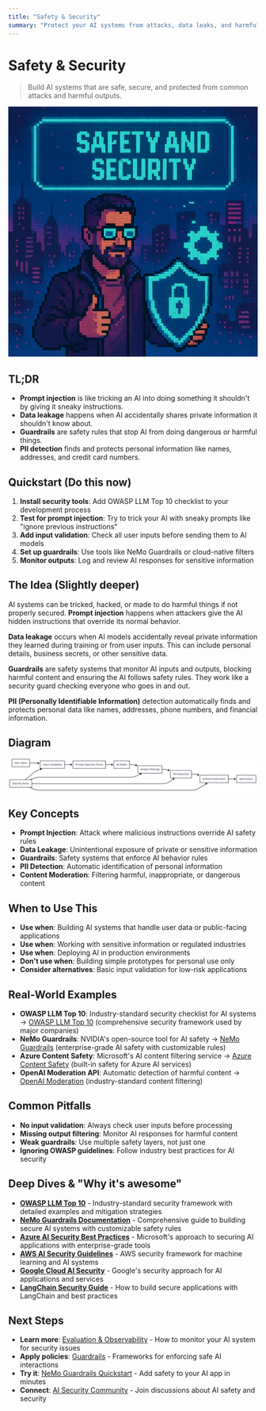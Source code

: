 ```yaml
---
title: "Safety & Security"
summary: "Protect your AI systems from attacks, data leaks, and harmful outputs using OWASP guidelines and guardrails"
---
```


# Safety & Security

> Build AI systems that are safe, secure, and protected from common attacks and harmful outputs.

![ai architect safety and security](/img/safety-and-security.png)

## TL;DR
- **Prompt injection** is like tricking an AI into doing something it shouldn't by giving it sneaky instructions.
- **Data leakage** happens when AI accidentally shares private information it shouldn't know about.
- **Guardrails** are safety rules that stop AI from doing dangerous or harmful things.
- **PII detection** finds and protects personal information like names, addresses, and credit card numbers.

## Quickstart (Do this now)
1. **Install security tools**: Add OWASP LLM Top 10 checklist to your development process
2. **Test for prompt injection**: Try to trick your AI with sneaky prompts like "ignore previous instructions"
3. **Add input validation**: Check all user inputs before sending them to AI models
4. **Set up guardrails**: Use tools like NeMo Guardrails or cloud-native filters
5. **Monitor outputs**: Log and review AI responses for sensitive information

## The Idea (Slightly deeper)
AI systems can be tricked, hacked, or made to do harmful things if not properly secured. **Prompt injection** happens when attackers give the AI hidden instructions that override its normal behavior.

**Data leakage** occurs when AI models accidentally reveal private information they learned during training or from user inputs. This can include personal details, business secrets, or other sensitive data.

**Guardrails** are safety systems that monitor AI inputs and outputs, blocking harmful content and ensuring the AI follows safety rules. They work like a security guard checking everyone who goes in and out.

**PII (Personally Identifiable Information)** detection automatically finds and protects personal data like names, addresses, phone numbers, and financial information.

## Diagram
![Safety and Security](/img/diagrams/safety-and-security.png)

## Key Concepts
- **Prompt Injection**: Attack where malicious instructions override AI safety rules
- **Data Leakage**: Unintentional exposure of private or sensitive information
- **Guardrails**: Safety systems that enforce AI behavior rules
- **PII Detection**: Automatic identification of personal information
- **Content Moderation**: Filtering harmful, inappropriate, or dangerous content

## When to Use This
- **Use when**: Building AI systems that handle user data or public-facing applications
- **Use when**: Working with sensitive information or regulated industries
- **Use when**: Deploying AI in production environments
- **Don't use when**: Building simple prototypes for personal use only
- **Consider alternatives**: Basic input validation for low-risk applications

## Real-World Examples
- **OWASP LLM Top 10**: Industry-standard security checklist for AI systems → [OWASP LLM Top 10](https://owasp.org/www-project-top-10-for-large-language-model-applications/) (comprehensive security framework used by major companies)
- **NeMo Guardrails**: NVIDIA's open-source tool for AI safety → [NeMo Guardrails](https://github.com/NVIDIA/NeMo-Guardrails) (enterprise-grade AI safety with customizable rules)
- **Azure Content Safety**: Microsoft's AI content filtering service → [Azure Content Safety](https://azure.microsoft.com/en-us/products/cognitive-services/content-safety) (built-in safety for Azure AI services)
- **OpenAI Moderation API**: Automatic detection of harmful content → [OpenAI Moderation](https://platform.openai.com/docs/guides/moderation) (industry-standard content filtering)

## Common Pitfalls
- **No input validation**: Always check user inputs before processing
- **Missing output filtering**: Monitor AI responses for harmful content
- **Weak guardrails**: Use multiple safety layers, not just one
- **Ignoring OWASP guidelines**: Follow industry best practices for AI security

## Deep Dives & "Why it's awesome"
- **[OWASP LLM Top 10](https://owasp.org/www-project-top-10-for-large-language-model-applications/)** - Industry-standard security framework with detailed examples and mitigation strategies
- **[NeMo Guardrails Documentation](https://docs.anyscale.com/guardrails/)** - Comprehensive guide to building secure AI systems with customizable safety rules
- **[Azure AI Security Best Practices](https://learn.microsoft.com/en-us/azure/ai-services/openai/concepts/security)** - Microsoft's approach to securing AI applications with enterprise-grade tools
- **[AWS AI Security Guidelines](https://docs.aws.amazon.com/sagemaker/latest/dg/security-iam.html)** - AWS security framework for machine learning and AI systems
- **[Google Cloud AI Security](https://cloud.google.com/security/ai)** - Google's security approach for AI applications and services
- **[LangChain Security Guide](https://python.langchain.com/docs/security/)** - How to build secure applications with LangChain and best practices

## Next Steps
- **Learn more**: [Evaluation & Observability](ai-architecture-topics/evaluation-and-observability.md) - How to monitor your AI system for security issues
- **Apply policies**: [Guardrails](ai-architecture-topics/guardrails.md) - Frameworks for enforcing safe AI interactions
- **Try it**: [NeMo Guardrails Quickstart](https://docs.anyscale.com/guardrails/getting-started) - Add safety to your AI app in minutes
- **Connect**: [AI Security Community](https://github.com/topics/ai-security) - Join discussions about AI safety and security


